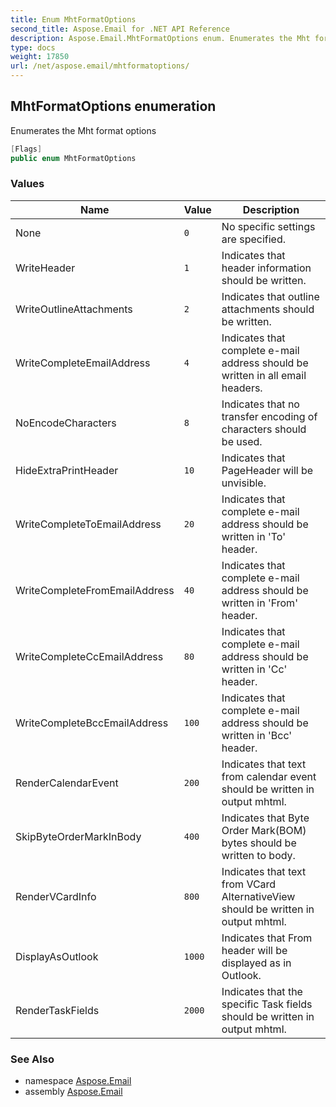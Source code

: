 ```yaml
---
title: Enum MhtFormatOptions
second_title: Aspose.Email for .NET API Reference
description: Aspose.Email.MhtFormatOptions enum. Enumerates the Mht format options
type: docs
weight: 17850
url: /net/aspose.email/mhtformatoptions/
---
```

## MhtFormatOptions enumeration

Enumerates the Mht format options

```csharp
[Flags]
public enum MhtFormatOptions
```

### Values

| Name | Value | Description |
| --- | --- | --- |
| None | `0` | No specific settings are specified. |
| WriteHeader | `1` | Indicates that header information should be written. |
| WriteOutlineAttachments | `2` | Indicates that outline attachments should be written. |
| WriteCompleteEmailAddress | `4` | Indicates that complete e-mail address should be written in all email headers. |
| NoEncodeCharacters | `8` | Indicates that no transfer encoding of characters should be used. |
| HideExtraPrintHeader | `10` | Indicates that PageHeader will be unvisible. |
| WriteCompleteToEmailAddress | `20` | Indicates that complete e-mail address should be written in 'To' header. |
| WriteCompleteFromEmailAddress | `40` | Indicates that complete e-mail address should be written in 'From' header. |
| WriteCompleteCcEmailAddress | `80` | Indicates that complete e-mail address should be written in 'Cc' header. |
| WriteCompleteBccEmailAddress | `100` | Indicates that complete e-mail address should be written in 'Bcc' header. |
| RenderCalendarEvent | `200` | Indicates that text from calendar event should be written in output mhtml. |
| SkipByteOrderMarkInBody | `400` | Indicates that Byte Order Mark(BOM) bytes should be written to body. |
| RenderVCardInfo | `800` | Indicates that text from VCard AlternativeView should be written in output mhtml. |
| DisplayAsOutlook | `1000` | Indicates that From header will be displayed as in Outlook. |
| RenderTaskFields | `2000` | Indicates that the specific Task fields should be written in output mhtml. |

### See Also

* namespace [Aspose.Email](../../aspose.email/)
* assembly [Aspose.Email](../../)


